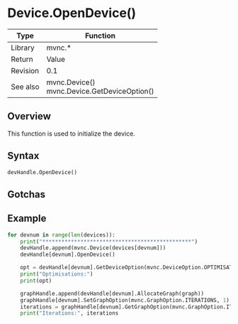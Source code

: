 # Device.OpenDevice()

Type|Function
------------ | -------------
Library|mvnc.*
Return|Value 
Revision|0.1
See also|mvnc.Device()<br>mvnc.Device.GetDeviceOption()

## Overview
This function is used to initialize the device.  

## Syntax

```python
devHandle.OpenDevice()
```

## Gotchas

## Example
```python
for devnum in range(len(devices)):
    print("***********************************************")
    devHandle.append(mvnc.Device(devices[devnum]))
    devHandle[devnum].OpenDevice()

    opt = devHandle[devnum].GetDeviceOption(mvnc.DeviceOption.OPTIMISATIONLIST)
    print("Optimisations:")
    print(opt)

    graphHandle.append(devHandle[devnum].AllocateGraph(graph))
    graphHandle[devnum].SetGraphOption(mvnc.GraphOption.ITERATIONS, 1)
    iterations = graphHandle[devnum].GetGraphOption(mvnc.GraphOption.ITERATIONS)
    print("Iterations:", iterations
```
